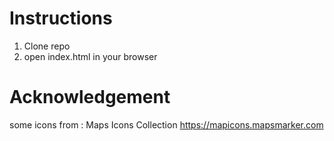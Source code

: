 Instructions
=============
1. Clone repo
2. open index.html in your browser


Acknowledgement
================
some icons from : Maps Icons Collection https://mapicons.mapsmarker.com